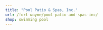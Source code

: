 ```yaml
---
title: "Pool Patio & Spas, Inc."
url: /fort-wayne/pool-patio-and-spas-inc/
shop: swimming pool
---
```

